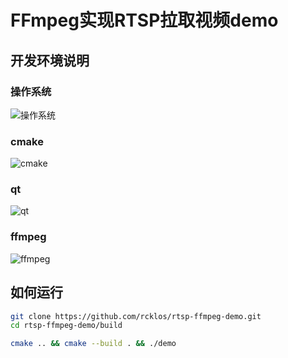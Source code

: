 # FFmpeg实现RTSP拉取视频demo

## 开发环境说明

### 操作系统

![操作系统](http://rcklos.oss-cn-shenzhen.aliyuncs.com/20220820180500.png)

### cmake

![cmake](http://rcklos.oss-cn-shenzhen.aliyuncs.com/20220820175932.png)

### qt

![qt](http://rcklos.oss-cn-shenzhen.aliyuncs.com/20220820180420.png)

### ffmpeg 

![ffmpeg](http://rcklos.oss-cn-shenzhen.aliyuncs.com/20220820180708.png)

## 如何运行

```bash
git clone https://github.com/rcklos/rtsp-ffmpeg-demo.git
cd rtsp-ffmpeg-demo/build

cmake .. && cmake --build . && ./demo
```
